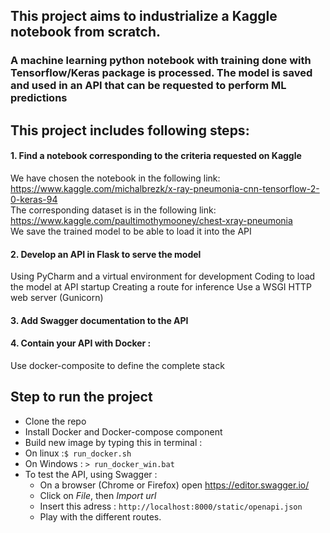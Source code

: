 ## This project aims to industrialize a Kaggle notebook from scratch.

### A machine learning python notebook with training done with Tensorflow/Keras package is processed. The model is saved and used in an API that can be requested to perform ML predictions

## This project includes following steps:
#### 1. Find a notebook corresponding to the criteria requested on Kaggle
We have chosen the notebook in the following link:
https://www.kaggle.com/michalbrezk/x-ray-pneumonia-cnn-tensorflow-2-0-keras-94
 <br/>The corresponding dataset is in the following link:
 https://www.kaggle.com/paultimothymooney/chest-xray-pneumonia
 <br/> We save the trained model to be able to load it into the API

#### 2. Develop an API in Flask to serve the model
Using PyCharm and a virtual environment for development
Coding to load the model at API startup
Creating a route for inference
Use a WSGI HTTP web server (Gunicorn)
#### 3. Add Swagger documentation to the API
#### 4. Contain your API with Docker :
  Use docker-composite to define the complete stack
  
## Step to run the project

- Clone the repo
- Install Docker and Docker-compose component
- Build new image by typing this in terminal :
- On linux :`$ run_docker.sh`
- On Windows : `> run_docker_win.bat`
- To test the API, using Swagger : 
   - On a browser (Chrome or Firefox) open https://editor.swagger.io/
   - Click on *File*, then *Import url*
   - Insert this adress : `http://localhost:8000/static/openapi.json`
   - Play with the different routes.
  
